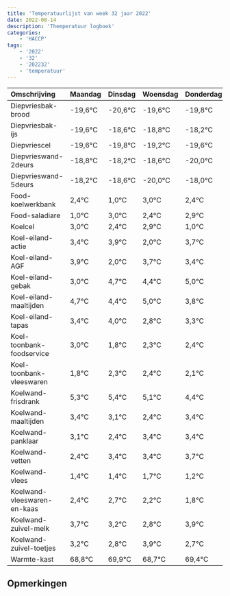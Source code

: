 ```yaml
---
title: 'Temperatuurlijst van week 32 jaar 2022'
date: 2022-08-14
description: 'Themperatuur logboek'
categories:
    - 'HACCP'
tags:
    - '2022'
    - '32'
    - '202232'
    - 'temperatuur'
---
```

|Omschrijving|Maandag|Dinsdag|Woensdag|Donderdag|Vrijdag|Zaterdag|Zondag|
|:---|:---|:---|:---|:---|:---|:---|:---|
|Diepvriesbak-brood|-19,6°C|-20,6°C|-19,6°C|-19,8°C|-19,2°C|-19,6°C|-21,0°C|
|Diepvriesbak-ijs|-19,6°C|-18,6°C|-18,8°C|-18,2°C|-18,6°C|-20,0°C|-18,0°C|
|Diepvriescel|-19,6°C|-19,8°C|-19,2°C|-19,6°C|-21,0°C|-19,0°C|-19,6°C|
|Diepvrieswand-2deurs|-18,8°C|-18,2°C|-18,6°C|-20,0°C|-18,0°C|-18,6°C|-18,1°C|
|Diepvrieswand-5deurs|-18,2°C|-18,6°C|-20,0°C|-18,0°C|-18,6°C|-18,1°C|-20,0°C|
|Food-koelwerkbank|2,4°C|1,0°C|3,0°C|2,4°C|2,9°C|1,0°C|2,7°C|
|Food-saladiare|1,0°C|3,0°C|2,4°C|2,9°C|1,0°C|2,7°C|2,4°C|
|Koelcel|3,0°C|2,4°C|2,9°C|1,0°C|2,7°C|2,4°C|3,0°C|
|Koel-eiland-actie|3,4°C|3,9°C|2,0°C|3,7°C|3,4°C|4,0°C|2,8°C|
|Koel-eiland-AGF|3,9°C|2,0°C|3,7°C|3,4°C|4,0°C|2,8°C|3,3°C|
|Koel-eiland-gebak|3,0°C|4,7°C|4,4°C|5,0°C|3,8°C|4,3°C|4,4°C|
|Koel-eiland-maaltijden|4,7°C|4,4°C|5,0°C|3,8°C|4,3°C|4,4°C|4,1°C|
|Koel-eiland-tapas|3,4°C|4,0°C|2,8°C|3,3°C|3,4°C|3,1°C|2,4°C|
|Koel-toonbank-foodservice|3,0°C|1,8°C|2,3°C|2,4°C|2,1°C|1,4°C|2,4°C|
|Koel-toonbank-vleeswaren|1,8°C|2,3°C|2,4°C|2,1°C|1,4°C|2,4°C|2,4°C|
|Koelwand-frisdrank|5,3°C|5,4°C|5,1°C|4,4°C|5,4°C|5,4°C|5,7°C|
|Koelwand-maaltijden|3,4°C|3,1°C|2,4°C|3,4°C|3,4°C|3,7°C|3,2°C|
|Koelwand-panklaar|3,1°C|2,4°C|3,4°C|3,4°C|3,7°C|3,2°C|2,8°C|
|Koelwand-vetten|2,4°C|3,4°C|3,4°C|3,7°C|3,2°C|2,8°C|3,9°C|
|Koelwand-vlees|1,4°C|1,4°C|1,7°C|1,2°C|0,8°C|1,9°C|0,7°C|
|Koelwand-vleeswaren-en-kaas|2,4°C|2,7°C|2,2°C|1,8°C|2,9°C|1,7°C|2,4°C|
|Koelwand-zuivel-melk|3,7°C|3,2°C|2,8°C|3,9°C|2,7°C|3,4°C|3,9°C|
|Koelwand-zuivel-toetjes|3,2°C|2,8°C|3,9°C|2,7°C|3,4°C|3,9°C|4,0°C|
|Warmte-kast|68,8°C|69,9°C|68,7°C|69,4°C|69,9°C|70,0°C|70,0°C|

## Opmerkingen


